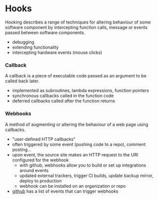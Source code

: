 # Hooks
Hooking describes a range of techniques for altering behaviour of some software component by intercepting function calls, message or events passed between software components.
- debugging
- extending functionality
- intercepting hardware events (mouse clicks)

### Callback
A callback is a piece of executable code passed as an argument to be called back later.
- implemented as subroutines, lambda expressions, function pointers
- synchronous callbacks called in the function code
- deferred callbacks called after the function returns

### Webhooks
A method of augmenting or altering the behaviour of a web page using callbacks. 
- "user-defined HTTP callbacks"
- often triggered by some event (pushing code to a repo), comment posting...
- upon event, the source site makes an HTTP request to the URI configured for the webhook
  - with github, webhooks allow you to build or set up integrations around events
  - updated external trackers, trigger CI builds, update backup mirror, deploy to production
  - webhook can be installed on an organization or repo
- [github](https://developer.github.com/webhooks/#events) has a list of events that can trigger webhooks

